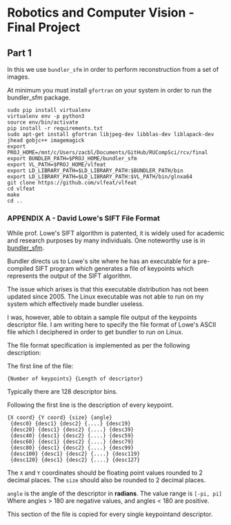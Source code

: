 # Robotics and Computer Vision - Final Project

## Part 1

In this we use `bundler_sfm` in order to perform reconstruction from a set of images.

At minimum you must install `gfortran` on your system in order to run the bundler_sfm package.

```
sudo pip install virtualenv
virtualenv env -p python3
source env/bin/activate
pip install -r requirements.txt
sudo apt-get install gfortran libjpeg-dev libblas-dev liblapack-dev jhead gobjc++ imagemagick
export PROJ_HOME=/mnt/c/Users/zacbl/Documents/GitHub/RUCompSci/rcv/final
export BUNDLER_PATH=$PROJ_HOME/bundler_sfm
export VL_PATH=$PROJ_HOME/vlfeat
export LD_LIBRARY_PATH=$LD_LIBRARY_PATH:$BUNDLER_PATH/bin
export LD_LIBRARY_PATH=$LD_LIBRARY_PATH:$VL_PATH/bin/glnxa64
git clone https://github.com/vlfeat/vlfeat
cd vlfeat
make
cd ..
```


### APPENDIX A - David Lowe's SIFT File Format

While prof. Lowe's SIFT algorithm is patented, it is widely used for academic and research purposes by many individuals. One noteworthy use is in [bundler\_sfm](https://github.com/snavely/budler_sfm).

Bundler directs us to Lowe's site where he has an executable for a pre-compiled SIFT program which generates a file of keypoints which represents the output of the SIFT algorithm.

The issue which arises is that this executable distribution has not been updated since 2005. The Linux executable was not able to run on my system which effectively made bundler useless.

I was, however, able to obtain a sample file output of the keypoints descriptor file. I am writing here to specify the file format of Lowe's ASCII file which I deciphered in order to get bundler to run on Linux.

The file format specification is implemented as per the following description:

The first line of the file:

```
{Number of keypoints} {Length of descriptor}
```

Typically there are 128 descriptor bins.

Following the first line is the description of every keypoint.

```
{X coord} {Y coord} {size} {angle}
 {desc0} {desc1} {desc2} {....} {desc19}
 {desc20} {desc1} {desc2} {....} {desc39}
 {desc40} {desc1} {desc2} {....} {desc59}
 {desc60} {desc1} {desc2} {....} {desc79}
 {desc80} {desc1} {desc2} {....} {desc99}
 {desc100} {desc1} {desc2} {....} {desc119}
 {desc120} {desc1} {desc2} {....} {desc127}
```

The `X` and `Y` coordinates should be floating point values rounded to 2 decimal places. The `size` should also be rounded to 2 decimal places. 

`angle` is the angle of the descriptor in **radians**. The value range is `[-pi, pi]` Where angles > 180 are negative values, and angles < 180 are positive.

This section of the file is copied for every single keypointand descriptor.